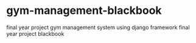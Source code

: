 # gym-management-blackbook
 final year project gym management system using django framework final year project  blackbook 
